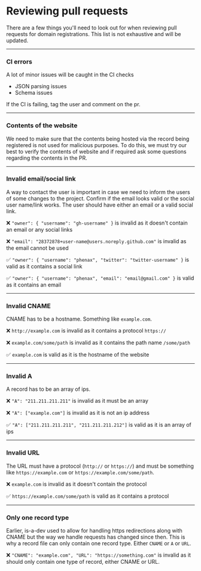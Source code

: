 # Reviewing pull requests
There are a few things you'll need to look out for when reviewing pull requests for domain registrations. This list is not exhaustive and will be updated.

---

### CI errors
A lot of minor issues will be caught in the CI checks
* JSON parsing issues
* Schema issues

If the CI is failing, tag the user and comment on the pr.

---

### Contents of the website
We need to make sure that the contents being hosted via the record being registered is not used for malicious purposes.
To do this, we must try our best to verify the contents of website and if required ask some questions regarding the contents in the PR.

---

### Invalid email/social link
A way to contact the user is important in case we need to inform the users of some changes to the project.
Confirm if the email looks valid or the social user name/link works.
The user should have either an email or a valid social link.

❌ `"owner": { "username": "gh-username" }` is invalid as it doesn't contain an email or any social links

❌ `"email": "28372878+user-name@users.noreply.github.com"` is invalid as the email cannot be used

✅ `"owner": { "username": "phenax", "twitter": "twitter-username" }` is valid as it contains a social link

✅ `"owner": { "username": "phenax", "email": "email@gmail.com" }` is valid as it contains an email

---

### Invalid CNAME
CNAME has to be a hostname. Something like `example.com`.

❌ `http://example.com` is invalid as it contains a protocol `https://`

❌ `example.com/some/path` is invalid as it contains the path name `/some/path`

✅ `example.com` is valid as it is the hostname of the website

---

### Invalid A
A record has to be an array of ips.

❌ `"A": "211.211.211.211"` is invalid as it must be an array

❌ `"A": ["example.com"]` is invalid as it is not an ip address

✅ `"A": ["211.211.211.211", "211.211.211.212"]` is valid as it is an array of ips

---

### Invalid URL
The URL must have a protocol (`http://` or `https://`) and must be something like `https://example.com` or `https://example.com/some/path`.

❌ `example.com` is invalid as it doesn't contain the protocol

✅ `https://example.com/some/path` is valid as it contains a protocol

---

### Only one record type
Earlier, is-a-dev used to allow for handling https redirections along with CNAME but the way we handle requests has changed since then.
This is why a record file can only contain one record type. Either `CNAME` or `A` or `URL`.

❌ `"CNAME": "example.com", "URL": "https://something.com"` is invalid as it should only contain one type of record, either CNAME or URL.

